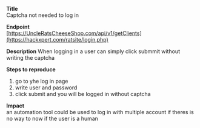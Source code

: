 **Title**  
Captcha not needed to log in


**Endpoint**  
[https://UncleRatsCheeseShop.com/api/v1/getClients](https://hackxpert.com/ratsite/login.php)

**Description**
When logging in a user can simply click submmit without writing the captcha

**Steps to reproduce**  
1. go to yhe log in page
2. write user and password
3. click submit and you will be logged in without captcha


**Impact**   
an automation tool could be used to log in with multiple account if theres is no way to now if the user is a human



